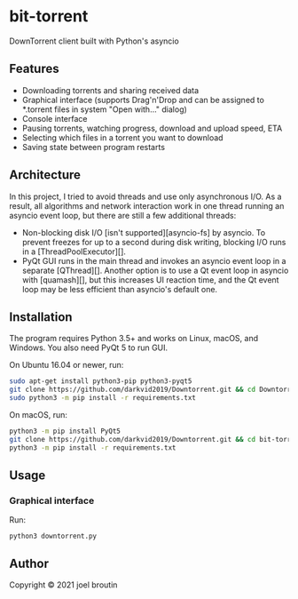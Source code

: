 bit-torrent
===========

DownTorrent client built with Python's asyncio

Features
--------

* Downloading torrents and sharing received data
* Graphical interface (supports Drag'n'Drop and can be assigned to *.torrent files in system "Open with..." dialog)
* Console interface
* Pausing torrents, watching progress, download and upload speed, ETA
* Selecting which files in a torrent you want to download
* Saving state between program restarts

Architecture
------------

In this project, I tried to avoid threads and use only asynchronous I/O. As a result, all algorithms and network interaction work in one thread running an asyncio event loop, but there are still a few additional threads:

* Non-blocking disk I/O [isn't supported][asyncio-fs] by asyncio. To prevent freezes for up to a second
during disk writing, blocking I/O runs in a [ThreadPoolExecutor][].
* PyQt GUI runs in the main thread and invokes an asyncio event loop in a separate [QThread][]. Another option is
to use a Qt event loop in asyncio with [quamash][], but this increases UI reaction time, and the Qt event loop
may be less efficient than asyncio's default one.

Installation
------------

The program requires Python 3.5+ and works on Linux, macOS, and Windows. You also need PyQt 5 to run GUI.

On Ubuntu 16.04 or newer, run:

```bash
sudo apt-get install python3-pip python3-pyqt5
git clone https://github.com/darkvid2019/Downtorrent.git && cd Downtorrent
sudo python3 -m pip install -r requirements.txt
```

On macOS, run:

```bash
python3 -m pip install PyQt5
git clone https://github.com/darkvid2019/Downtorrent.git && cd bit-torrent
python3 -m pip install -r requirements.txt
```

Usage
-----

### Graphical interface

Run:

    python3 downtorrent.py

Author
------

Copyright &copy; 2021 joel broutin
